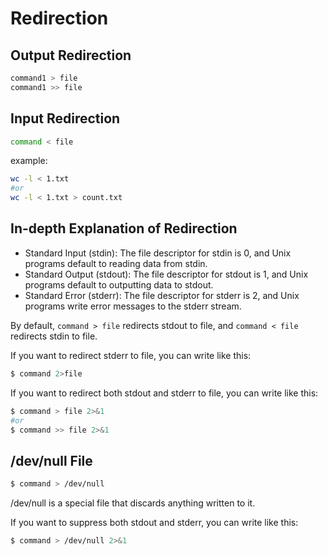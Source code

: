 # Redirection

## Output Redirection

```bash
command1 > file
command1 >> file
```


## Input Redirection

```bash
command < file
```

example:

```bash
wc -l < 1.txt
#or
wc -l < 1.txt > count.txt
```

## In-depth Explanation of Redirection

- Standard Input (stdin): The file descriptor for stdin is 0, and Unix programs default to reading data from stdin.
- Standard Output (stdout): The file descriptor for stdout is 1, and Unix programs default to outputting data to stdout.
- Standard Error (stderr): The file descriptor for stderr is 2, and Unix programs write error messages to the stderr stream.

By default, `command > file` redirects stdout to file, and `command < file` redirects stdin to file.

If you want to redirect stderr to file, you can write like this:

```bash
$ command 2>file
```

If you want to redirect both stdout and stderr to file, you can write like this:
```bash
$ command > file 2>&1
#or
$ command >> file 2>&1
```

## /dev/null File

```bash
$ command > /dev/null
```

/dev/null is a special file that discards anything written to it.

If you want to suppress both stdout and stderr, you can write like this:

```bash
$ command > /dev/null 2>&1
```